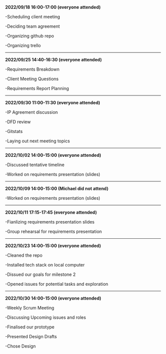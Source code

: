 **2022/09/18	16:00-17:00 (everyone attended)**

  -Scheduling client meeting
  
  -Deciding team agreement
  
  -Organizing github repo
  
  -Organizing trello
  
  ---

**2022/09/25	14:40-16:30 (everyone attended)**

  -Requirements Breakdown
  
  -Client Meeting Questions
  
  -Requirements Report Planning
  
  ---
  
**2022/09/30  11:00-11:30  (everyone attended)**

  -IP Agreement discussion
  
  -DFD review
  
  -Gitstats
  
  -Laying out next meeting topics
  
  ---
  
 **2022/10/02  14:00-15:00  (everyone attended)**
 
 -Discussed tentative timeline
 
 -Worked on requirements presentation (slides)
 
 ---
 
**2022/10/09	14:00-15:00 (Michael did not attend)**

-Worked on requirements presentation (slides)


 ---

 **2022/10/11  17:15-17:45  (everyone attended)**

 -Fianlizing requirements presentation slides

 -Group rehearsal for requirements presentation

 ---

 **2022/10/23	14:00-15:00 (everyone attended)**
 
-Cleaned the repo

-Installed tech stack on local computer

-Dissued our goals for milestone 2

-Opened issues for potential tasks and exploration 

---

 **2022/10/30	14:00-15:00 (everyone attended)**

-Weekly Scrum Meeting

-Discussing Upcoming issues and roles

-Finalised our prototype

-Presented Design Drafts

-Chose Design





